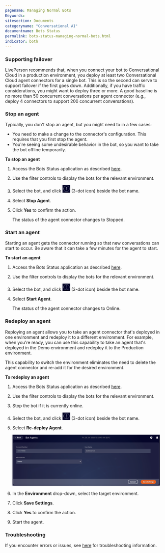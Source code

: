 ```yaml
---
pagename: Managing Normal Bots
Keywords:
sitesection: Documents
categoryname: "Conversational AI"
documentname: Bots Status
permalink: bots-status-managing-normal-bots.html
indicator: both
---
```


### Supporting failover

LivePerson recommends that, when you connect your bot to Conversational Cloud in a production environment, you deploy at least two Conversational Cloud agent connectors for a single bot. This is so the second can serve to support failover if the first goes down. Additionally, if you have traffic considerations, you might want to deploy three or more. A good baseline is no more than 50 concurrent conversations per agent connector (e.g., deploy 4 connectors to support 200 concurrent conversations).

### Stop an agent

Typically, you don't stop an agent, but you might need to in a few cases:

* You need to make a change to the connector's configuration. This requires that you first stop the agent.
* You're seeing some undesirable behavior in the bot, so you want to take the bot offline temporarily.

**To stop an agent**

1. Access the Bots Status application as described [here](bots-status-overview.html#access-bots-status).
2. Use the filter controls to display the bots for the relevant environment.
3. Select the bot, and click <img style="width:25px" src="img/ConvoBuilder/icon_ellipsisVertical.png"> (3-dot icon) beside the bot name.
4. Select **Stop Agent**.
5. Click **Yes** to confirm the action.

    The status of the agent connector changes to Stopped.

### Start an agent

Starting an agent gets the connector running so that new conversations can start to occur. Be aware that it can take a few minutes for the agent to start.

**To start an agent**

1. Access the Bots Status application as described [here](bots-status-overview.html#access-bots-status).
2. Use the filter controls to display the bots for the relevant environment.
3. Select the bot, and click <img style="width:25px" src="img/ConvoBuilder/icon_ellipsisVertical.png"> (3-dot icon) beside the bot name.
4. Select **Start Agent**.

    The status of the agent connector changes to Online.

### Redeploy an agent

Reploying an agent allows you to take an agent connector that's deployed in one environment and redeploy it to a different environment. For example, when you're ready, you can use this capability to take an agent that's deployed in the Demo environment and redeploy it to the Production environment. 

This capability to switch the environment eliminates the need to delete the agent connector and re-add it for the desired environment.

**To redeploy an agent**

1. Access the Bots Status application as described [here](bots-status-overview.html#access-bots-status).
2. Use the filter controls to display the bots for the relevant environment.
3. Stop the bot if it is currently online.
4. Select the bot, and click <img style="width:25px" src="img/ConvoBuilder/icon_ellipsisVertical.png"> (3-dot icon) beside the bot name.
5. Select **Re-deploy Agent**.

    <img class="fancyimage" style="width:700px" src="img/ConvoBuilder/botsStatus_redeploy.png">

6. In the **Environment** drop-down, select the target environment.
7. Click **Save Settings**.
8. Click **Yes** to confirm the action.
9. Start the agent.

### Troubleshooting

If you encounter errors or issues, see [here](conversation-builder-testing-deployment-deploying-to-conversational-cloud.html#troubleshoot-a-deployment) for troubleshooting information.
